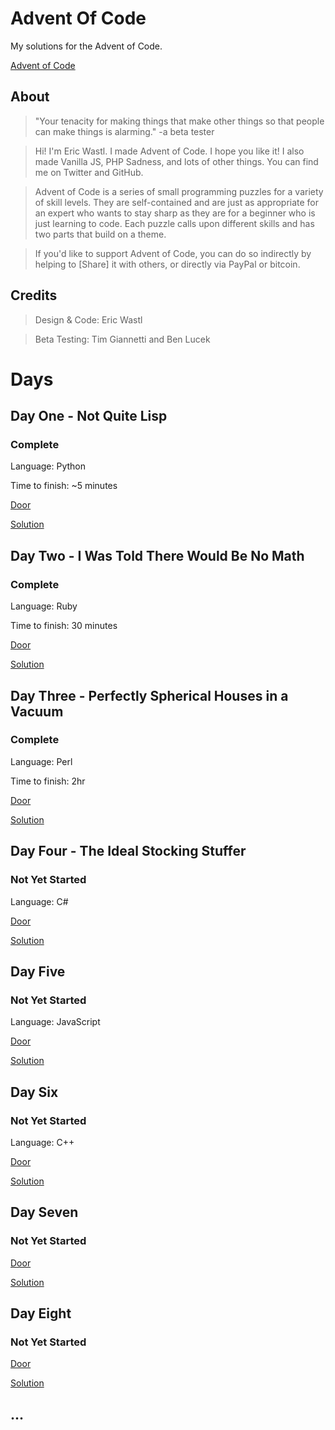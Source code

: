 # Advent Of Code #

My solutions for the Advent of Code. 

[Advent of Code](https://github.com/Tw1stedL0gic/advent-of-code.git)

## About ##

>"Your tenacity for making things that make other things so that people can make things is alarming." -a beta tester

>Hi! I'm Eric Wastl. I made Advent of Code. I hope you like it! I also made Vanilla JS, PHP Sadness, and lots of other things. You can find me on Twitter and GitHub.

>Advent of Code is a series of small programming puzzles for a variety of skill levels. They are self-contained and are just as appropriate for an expert who wants to stay sharp as they are for a beginner who is just learning to code. Each puzzle calls upon different skills and has two parts that build on a theme.

> If you'd like to support Advent of Code, you can do so indirectly by helping to [Share] it with others, or directly via PayPal or bitcoin.

## Credits ##

> Design & Code: Eric Wastl

> Beta Testing: Tim Giannetti and Ben Lucek

# Days #

## Day One - Not Quite Lisp ##
### Complete ###

Language: Python

Time to finish: ~5 minutes

[Door](http://adventofcode.com/day/1)

[Solution](https://github.com/Tw1stedL0gic/advent-of-code/1)

## Day Two - I Was Told There Would Be No Math ##
### Complete ###

Language: Ruby

Time to finish: 30 minutes

[Door](http://adventofcode.com/day/2)

[Solution](https://github.com/Tw1stedL0gic/advent-of-code/2)

## Day Three - Perfectly Spherical Houses in a Vacuum  ##
### Complete ###

Language: Perl

Time to finish: 2hr

[Door](http://adventofcode.com/day/3)

[Solution](https://github.com/Tw1stedL0gic/advent-of-code/3)

## Day Four - The Ideal Stocking Stuffer ##
### Not Yet Started ###

Language: C#

[Door](http://adventofcode.com/day/4)

[Solution](https://github.com/Tw1stedL0gic/advent-of-code/4)


## Day Five ##
### Not Yet Started ###

Language: JavaScript


[Door](http://adventofcode.com/day/5)

[Solution](https://github.com/Tw1stedL0gic/advent-of-code/5)

## Day Six ##
### Not Yet Started ###

Language: C++


[Door](http://adventofcode.com/day/6)

[Solution](https://github.com/Tw1stedL0gic/advent-of-code/6)


## Day Seven ##
### Not Yet Started ###


[Door](http://adventofcode.com/day/7)

[Solution](https://github.com/Tw1stedL0gic/advent-of-code/7)

## Day Eight ##
### Not Yet Started ###


[Door](http://adventofcode.com/day/8)

[Solution](https://github.com/Tw1stedL0gic/advent-of-code/8)

## ... ##
